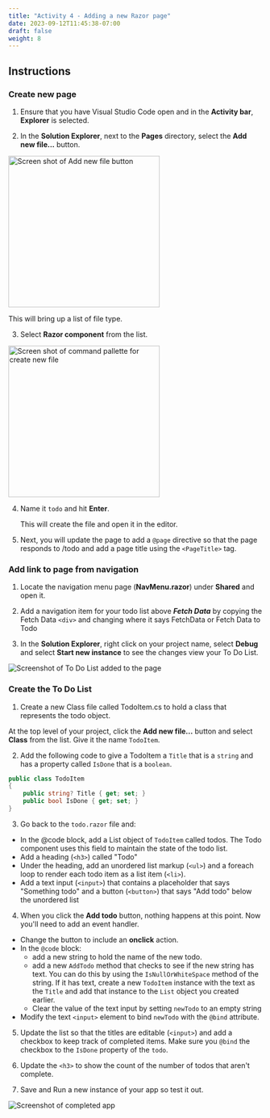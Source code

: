 ```yaml
---
title: "Activity 4 - Adding a new Razor page"
date: 2023-09-12T11:45:38-07:00
draft: false
weight: 8
---
```


## Instructions

### Create new page

1. Ensure that you have Visual Studio Code open and in the **Activity bar**, **Explorer** is selected.

2. In the **Solution Explorer**, next to the **Pages** directory, select the **Add new file...** button.

<img src="../media/add-new-file.png" width="300" alt="Screen shot of Add new file button" />

This will bring up a list of file type.

3. Select **Razor component** from the list.

<img src="../media/select-razor-component.png" width="300" alt="Screen shot of command pallette for create new file" />

4. Name it ```todo``` and hit **Enter**.

    This will create the file and open it in the editor.

5. Next, you will update the page to add a ```@page``` directive so that the page responds to /todo and add a page title using the ```<PageTitle>``` tag.

### Add link to page from navigation

1. Locate the navigation menu page (**NavMenu.razor**) under **Shared** and open it.

2. Add a navigation item for your todo list above ***Fetch Data*** by copying the Fetch Data ```<div>``` and changing where it says FetchData or Fetch Data to Todo

3. In the **Solution Explorer**, right click on your project name, select **Debug** and select **Start new instance** to see the changes view your To Do List.

<img src="../media/empty-todo.png" alt="Screenshot of To Do List added to the page" />

### Create the To Do List

1. Create a new Class file called TodoItem.cs to hold a class that represents the todo object.

At the top level of your project, click the **Add new file...** button and select **Class** from the list. Give it the name ```TodoItem```.

2. Add the following code to give a TodoItem a ```Title``` that is a ```string``` and has a property called ```IsDone``` that is a ```boolean```.

```csharp
public class TodoItem
{
    public string? Title { get; set; }
    public bool IsDone { get; set; }
}
```

3. Go back to the ```todo.razor``` file and:
* In the @code block, add a List object of ```TodoItem``` called todos. The Todo component uses this field to maintain the state of the todo list.
* Add a heading (```<h3>```) called "Todo" 
* Under the heading, add an unordered list markup (```<ul>```) and a foreach loop to render each todo item as a list item (```<li>```).
* Add a text input (```<input>```) that contains a placeholder that says "Something todo" and a button (```<button>```) that says "Add todo" below the unordered list

4. When you click the **Add todo** button, nothing happens at this point. Now you'll need to add an event handler.

* Change the button to include an **onclick** action.
* In the ```@code``` block:
    * add a new string to hold the name of the new todo.
    * add a new ```AddTodo``` method that checks to see if the new string has text. You can do this by using the ```IsNullOrWhiteSpace``` method of the string. If it has text, create a new ```TodoItem``` instance with the text as the ```Title``` and add that instance to the ```List``` object you created earlier.
    * Clear the value of the text input by setting ```newTodo``` to an empty string
* Modify the text ```<input>``` element to bind ```newTodo``` with the ```@bind``` attribute.

5. Update the list so that the titles are editable (```<input>```) and add a checkbox to keep track of completed items. Make sure you ```@bind``` the checkbox to the ```IsDone``` property of the ```todo```.

6. Update the ```<h3>``` to show the count of the number of todos that aren't complete.

7. Save and Run a new instance of your app so test it out.

<img src="../media/new-todo-list.png" alt="Screenshot of completed app" />